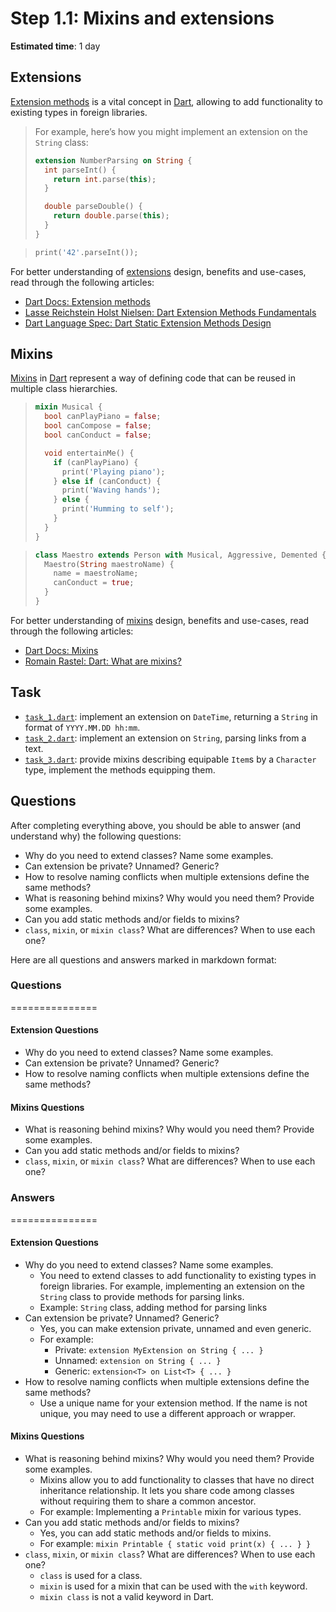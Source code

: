 Step 1.1: Mixins and extensions
===============================

**Estimated time**: 1 day




## Extensions

[Extension methods][11] is a vital concept in [Dart], allowing to add functionality to existing types in foreign libraries.

> For example, here’s how you might implement an extension on the `String` class:
> ```dart
> extension NumberParsing on String {
>   int parseInt() {
>     return int.parse(this);
>   }
>
>   double parseDouble() {
>     return double.parse(this);
>   }
> }
> ```

> ```dart
> print('42'.parseInt());
> ```

For better understanding of [extensions][11] design, benefits and use-cases, read through the following articles:
- [Dart Docs: Extension methods][11]
- [Lasse Reichstein Holst Nielsen: Dart Extension Methods Fundamentals][12]
- [Dart Language Spec: Dart Static Extension Methods Design][13]




## Mixins

[Mixins][21] in [Dart] represent a way of defining code that can be reused in multiple class hierarchies.

> ```dart
> mixin Musical {
>   bool canPlayPiano = false;
>   bool canCompose = false;
>   bool canConduct = false;
>
>   void entertainMe() {
>     if (canPlayPiano) {
>       print('Playing piano');
>     } else if (canConduct) {
>       print('Waving hands');
>     } else {
>       print('Humming to self');
>     }
>   }
> }
> ```

> ```dart
> class Maestro extends Person with Musical, Aggressive, Demented {
>   Maestro(String maestroName) {
>     name = maestroName;
>     canConduct = true;
>   }
> }
> ```

For better understanding of [mixins][21] design, benefits and use-cases, read through the following articles:
- [Dart Docs: Mixins][21]
- [Romain Rastel: Dart: What are mixins?][22]




## Task

- [`task_1.dart`](task_1.dart): implement an extension on `DateTime`, returning a `String` in format of `YYYY.MM.DD hh:mm`.
- [`task_2.dart`](task_2.dart): implement an extension on `String`, parsing links from a text.
- [`task_3.dart`](task_3.dart): provide mixins describing equipable `Item`s by a `Character` type, implement the methods equipping them.




## Questions

After completing everything above, you should be able to answer (and understand why) the following questions:
- Why do you need to extend classes? Name some examples.
- Can extension be private? Unnamed? Generic?
- How to resolve naming conflicts when multiple extensions define the same methods?
- What is reasoning behind mixins? Why would you need them? Provide some examples.
- Can you add static methods and/or fields to mixins?
- `class`, `mixin`, or `mixin class`? What are differences? When to use each one?




[Dart]: https://dart.dev

[11]: https://dart.dev/language/extension-methods
[12]: https://medium.com/dartlang/extension-methods-2d466cd8b308
[13]: https://github.com/dart-lang/language/blob/main/accepted/2.7/static-extension-methods/feature-specification.md
[21]: https://dart.dev/language/mixins
[22]: https://medium.com/flutter-community/dart-what-are-mixins-3a72344011f3


Here are all questions and answers marked in markdown format:

### Questions
===============

#### Extension Questions

* Why do you need to extend classes? Name some examples.
* Can extension be private? Unnamed? Generic?
* How to resolve naming conflicts when multiple extensions define the same methods?

#### Mixins Questions

* What is reasoning behind mixins? Why would you need them? Provide some examples.
* Can you add static methods and/or fields to mixins?
* `class`, `mixin`, or `mixin class`? What are differences? When to use each one?

### Answers
===============

#### Extension Questions

* Why do you need to extend classes? Name some examples.
    * You need to extend classes to add functionality to existing types in foreign libraries. For example, implementing an extension on the `String` class to provide methods for parsing links.
    * Example: `String` class, adding method for parsing links
* Can extension be private? Unnamed? Generic?
    * Yes, you can make extension private, unnamed and even generic.
    * For example:
        * Private: `extension MyExtension on String { ... }`
        * Unnamed: `extension on String { ... }`
        * Generic: `extension<T> on List<T> { ... }`
* How to resolve naming conflicts when multiple extensions define the same methods?
    * Use a unique name for your extension method. If the name is not unique, you may need to use a different approach or wrapper.

#### Mixins Questions

* What is reasoning behind mixins? Why would you need them? Provide some examples.
    * Mixins allow you to add functionality to classes that have no direct inheritance relationship. It lets you share code among classes without requiring them to share a common ancestor.
    * For example: Implementing a `Printable` mixin for various types.
* Can you add static methods and/or fields to mixins?
    * Yes, you can add static methods and/or fields to mixins.
    * For example: `mixin Printable { static void print(x) { ... } }`
* `class`, `mixin`, or `mixin class`? What are differences? When to use each one?
    * `class` is used for a class.
    * `mixin` is used for a mixin that can be used with the `with` keyword.
    * `mixin class` is not a valid keyword in Dart.